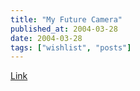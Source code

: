 ```yaml
---
title: "My Future Camera"
published_at: 2004-03-28
date: 2004-03-28
tags: ["wishlist", "posts"]
---
```

[Link](http://www.steves-digicams.com/2004_reviews/t1.html)